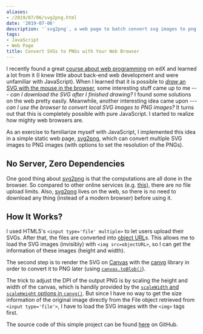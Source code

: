 ```yaml
---
aliases:
- /2019/07/06/svg2png.html
date: '2019-07-06'
description: '`svg2png`, a web page to batch convert svg images to png images.'
tags:
- JavaScript
- Web Page
title: Convert SVGs to PNGs with Your Web Browser
---
```



I recently found a great [course about web programming](https://courses.edx.org/courses/course-v1:HarvardX+CS50W+Web/course/) on edX and learned a lot from it (I knew little about back-end web development and were unfamiliar with JavaScript). When I learned that it is possible to [*draw* an SVG with the mouse in the browser](https://video.cs50.net/web/2018/spring/lectures/6?t=1h35m5s), some interesting stuff came up to me   --- *can I download the SVG after I finished drawing?* I found some solutions on the web pretty easily. Meanwhile, another interesting idea came upon --- *can I use the browser to convert local SVG images to PNG images?*
It turns out that this is completely possible with pure JavaScript. I started to realize how mighty web browsers are.

As an exercise to familiarize myself with JavaScript, I implemented this idea in a simple static web page, [svg2png](https://svg2png.yongfu.name), which can convert multiple SVG images to PNG images (with options to set the resolution of the PNGs).

## No Server, Zero Dependencies

One good thing about [svg2png](https://svg2png.yongfu.name) is that the computations are all done in the browser. So compared to other online services (e.g. [this](https://svgtopng.com/)), there are no file upload limits. Also, [svg2png](https://svg2png.yongfu.name) lives on the web, so there is no need to download any thing (instead of a modern browser) before using it. 

## How It Works?

I used HTML5's `<input type='file' multiple>` to let users upload their SVGs. After that, the files are converted into [object URL](https://developer.mozilla.org/zh-TW/docs/Web/API/URL/createObjectURL)s. This allows me to load the SVG images (invisibly) with `<img src=objectURL>`, so I can get the information of these images (height and width).

The second step is to render the SVG on [Canvas](https://www.w3schools.com/html/html5_canvas.asp) with the [canvg](https://github.com/canvg/canvg) library in order to convert it to PNG later (using [`canvas.toBlob()`](https://developer.mozilla.org/en-US/docs/Web/API/HTMLCanvasElement/toBlob)).

The trick to adjust the DPI of the output PNG is by scaling the height and width of the canvas, which is handily provided by the [`scaleWidth` and `scaleHeight` options in `canvg()`](https://github.com/canvg/canvg#usage-on-the-browser). But since I have no way to get the size information of the original image directly from the File object retrieved from `<input type='file'>`, I have to load the SVG images with the `<img>` tags first.

The source code of this simple project can be found [here](https://github.com/liao961120/svg2png) on GitHub.

